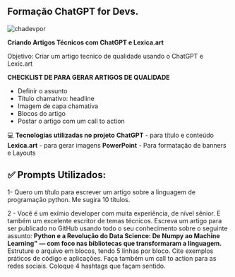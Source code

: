 ## Formação ChatGPT for Devs.

![chadevpor](https://github.com/user-attachments/assets/15f41452-71c9-4e3b-8cc0-cf6443828d6d)


**Criando Artigos Técnicos com ChatGPT e Lexica.art**

Objetivo:
Criar um artigo tecnico de qualidade usando o ChatGPT e Lexic.art



**CHECKLIST DE PARA GERAR ARTIGOS DE QUALIDADE**

- Definir o assunto
- Título chamativo: headline
- Imagem de capa chamativa
- Blocos do artigo
- Postar o artigo com um call to action




💻 **Tecnologias utilizadas no projeto**
**ChatGPT** - para título e conteúdo
**Lexica.art** - para gerar imagens
**PowerPoint** - Para formatação de banners e Layouts


## ✅ Prompts Utilizados:

1- Quero um título para escrever um artigo sobre a linguagem de programação python. Me sugira 10 títulos.

2 - Você é um exímio developer com muita experiência, de nível sênior. E também um excelente escritor de temas técnicos. Escreva um artigo para ser publicado no GitHub usando todo o seu conhecimento sobre o seguinte assunto: **Python e a Revolução do Data Science: De Numpy ao Machine Learning"**
**— com foco nas bibliotecas que transformaram a linguagem.** Estruture o arquivo em blocos, tendo 5 linhas por bloco.  Cite exemplos práticos de código e aplicações. Faça também um call to action para as redes sociais. Coloque 4 hashtags que façam sentido.





